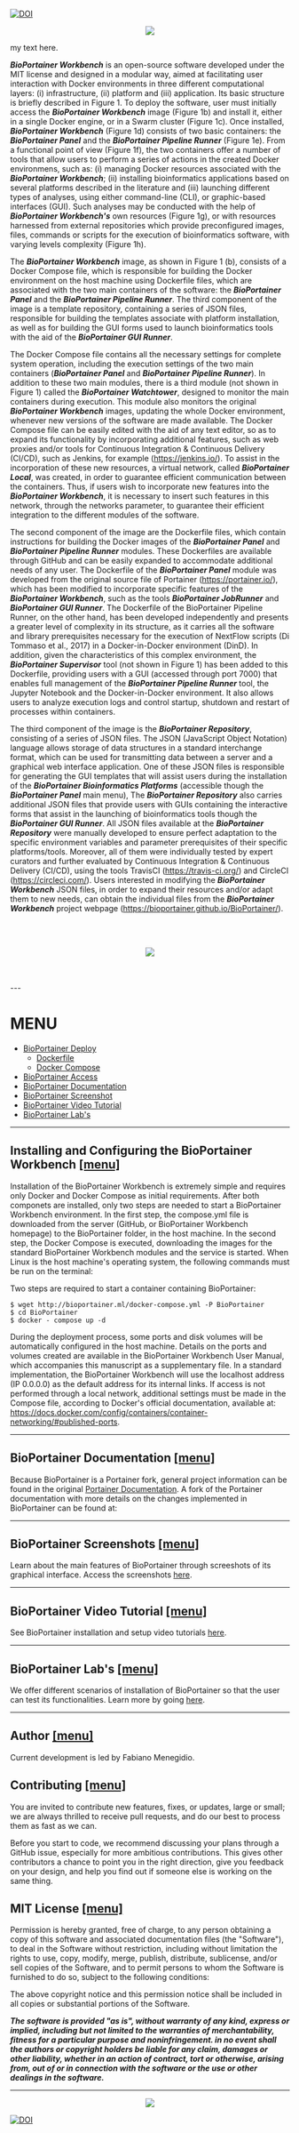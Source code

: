 [![DOI](https://zenodo.org/badge/151837159.svg)](https://zenodo.org/badge/latestdoi/151837159)

<p align="center"><img src="https://raw.githubusercontent.com/LaBiOS/BioPortainer/master/builder/bioportainer/public/images/logo_alt.png"></p>

<div align="justify">
  my text here.
</div>



***BioPortainer Workbench*** is an open-source software developed under the MIT license and designed in a modular way, aimed at facilitating user interaction with Docker environments in three different computational layers: (i) infrastructure, (ii) platform and (iii) application. Its basic structure is briefly described in Figure 1. To deploy the software, user must initially access the ***BioPortainer Workbench*** image (Figure 1b) and install it, either in a single Docker engine, or in a Swarm cluster (Figure 1c). Once installed, ***BioPortainer Workbench*** (Figure 1d) consists of two basic containers: the ***BioPortainer Panel*** and the ***BioPortainer Pipeline Runner*** (Figure 1e). From a functional point of view (Figure 1f), the two containers offer a number of tools that allow users to perform a series of actions in the created Docker environmens, such as: (i) managing Docker resources associated with the ***BioPortainer Workbench***; (ii) installing bioinformatics applications based on several platforms described in the literature and (iii) launching different types of analyses, using either command-line (CLI), or graphic-based interfaces (GUI). Such analyses may be conducted with the help of ***BioPortainer Workbench's*** own resources (Figure 1g), or with resources harnessed from external repositories which provide preconfigured images, files, commands or scripts for the execution of bioinformatics software, with varying levels complexity (Figure 1h).

The ***BioPortainer Workbench*** image, as shown in Figure 1 (b), consists of a Docker Compose file, which is responsible for building the Docker environment on the host machine using Dockerfile files, which are associated with the two main containers of the software: the ***BioPortainer Panel*** and the ***BioPortainer Pipeline Runner***. The third component of the image is a template repository, containing a series of JSON files, responsible for building the templates associate with platform installation, as well as for building the GUI forms used to launch bioinformatics tools with the aid of the ***BioPortainer GUI Runner***. 

The Docker Compose file contains all the necessary settings for complete system operation, including the execution settings of the two main containers (***BioPortainer Panel*** and ***BioPortainer Pipeline Runner***). In addition to these two main modules, there is a third module (not shown in Figure 1) called the ***BioPortainer Watchtower***, designed to monitor the main containers during execution. This module also monitors the original ***BioPortainer Workbench*** images, updating the whole Docker environment, whenever new versions of the software are made available. The Docker Compose file can be easily edited with the aid of any text editor, so as to expand its functionality by incorporating additional features, such as web proxies and/or tools for Continuous Integration & Continuous Delivery (CI/CD), such as Jenkins, for example (https://jenkins.io/). To assist in the incorporation of these new resources, a virtual network, called ***BioPortainer Local***, was created, in order to guarantee efficient communication between the containers. Thus, if users wish to incorporate new features into the ***BioPortainer Workbench***, it is necessary to insert such features in this network, through the networks parameter, to guarantee their efficient integration to the different modules of the software.

The second component of the image are the Dockerfile files, which contain instructions for building the Docker images of the ***BioPortainer Panel*** and ***BioPortainer Pipeline Runner*** modules. These Dockerfiles are available through GitHub and can be easily expanded to accommodate additional needs of any user. The Dockerfile of the ***BioPortainer Panel*** module was developed from the original source file of Portainer (https://portainer.io/), which has been modified to incorporate specific features of the ***BioPortainer Workbench***, such as the tools ***BioPortainer JobRunner*** and ***BioPortainer GUI Runner***. The Dockerfile of the BioPortainer Pipeline Runner, on the other hand, has been developed independently and presents a greater level of complexity in its structure, as it carries all the software and library prerequisites necessary for the execution of NextFlow scripts (Di Tommaso et al., 2017) in a Docker-in-Docker environment (DinD). In addition, given the characteristics of this complex environment, the ***BioPortainer Supervisor*** tool (not shown in Figure 1) has been added to this Dockerfile, providing users with a GUI (accessed through port 7000) that enables full management of the ***BioPortainer Pipeline Runner*** tool, the Jupyter Notebook and the Docker-in-Docker environment. It also allows users to analyze execution logs and control startup, shutdown and restart of processes within containers.

The third component of the image is the ***BioPortainer Repository***, consisting of a series of JSON files. The JSON (JavaScript Object Notation) language allows storage of data structures in a standard interchange format, which can be used for transmitting data between a server and a graphical web interface application. One of these JSON files is responsible for generating the GUI templates that will assist users during the installation of the ***BioPortainer Bioinformatics Platforms*** (accessible though the ***BioPortainer Panel*** main menu), The ***BioPortainer Repository*** also carries additional JSON files that provide users with GUIs containing the interactive forms that assist in the launching of bioinformatics tools though the ***BioPortainer GUI Runner***. All JSON files available at the ***BioPortainer Repository*** were manually developed to ensure perfect adaptation to the specific environment variables and parameter prerequisites of their specific platforms/tools. Moreover, all of them were individually tested by expert curators and further evaluated by Continuous Integration & Continuous Delivery (CI/CD), using the tools TravisCI (https://travis-ci.org/) and CircleCI (https://circleci.com/). Users interested in modifying the ***BioPortainer Workbench*** JSON files, in order to expand their resources and/or adapt them to new needs, can obtain the individual files from the ***BioPortainer Workbench*** project webpage (https://bioportainer.github.io/BioPortainer/).

</br>
</br>

<p align="center"><img src="https://raw.githubusercontent.com/BioPortainer/BioPortainer/master/images/BioPortainerWorkbench.png"></p>

</br>
</br>
---

# MENU <a name="menu" />

- [BioPortainer Deploy](#Deploy-BioPortainer)
  - [Dockerfile](#Deploy-BioPortainer)
  - [Docker Compose](#Deploy-BioPortainer)
- [BioPortainer Access](#Access-BioPortainer)
- [BioPortainer Documentation](#Documentation-BioPortainer)
- [BioPortainer Screenshot](#Screenshot-BioPortainer)
- [BioPortainer Video Tutorial](#Video-BioPortainer)
- [BioPortainer Lab's](#Test-BioPortainer)

---

## Installing and Configuring the BioPortainer Workbench <a name="Deploy-BioPortainer" /> [[menu]](#menu)

Installation of the BioPortainer Workbench is extremely simple and requires only Docker and Docker Compose as initial requirements. After both componets are installed, only two steps are needed to start a BioPortainer Workbench environment. In the first step, the compose.yml file is downloaded from the server (GitHub, or BioPortainer Workbench homepage) to the BioPortainer folder, in the host machine. In the second step, the Docker Compose is executed, downloading the images for the standard BioPortainer Workbench modules and the service is started. When Linux is the host machine's operating system, the following commands must be run on the terminal:

Two steps are required to start a container containing BioPortainer:

```
$ wget http://bioportainer.ml/docker-compose.yml -P BioPortainer
$ cd BioPortainer
$ docker - compose up -d
```

During the deployment process, some ports and disk volumes will be automatically configured in the host machine. Details on the ports and volumes created are available in the BioPortainer Workbench User Manual, which accompanies this manuscript as a supplementary file. In a standard implementation, the BioPortainer Workbench will use the localhost address (IP 0.0.0.0) as the default address for its internal links. If access is not performed through a local network, additional settings must be made in the Compose file, according to Docker's official documentation, available at: https://docs.docker.com/config/containers/container-networking/#published-ports. 

---

## BioPortainer Documentation <a name="Documentation-BioPortainer" /> [[menu]](#menu)

Because BioPortainer is a Portainer fork, general project information can be found in the original [Portainer Documentation](https://portainer.readthedocs.io/en/stable/). A fork of the Portainer documentation with more details on the changes implemented in BioPortainer can be found at:


---

## BioPortainer Screenshots <a name="Screenshot-BioPortainer" /> [[menu]](#menu)


Learn about the main features of BioPortainer through screeshots of its graphical interface. Access the screenshots [here](https://github.com/LaBiOS/BioPortainer/blob/master/SCREENSHOT.md).

---

## BioPortainer Video Tutorial <a name="Video-BioPortainer" /> [[menu]](#menu)

See BioPortainer installation and setup video tutorials [here](https://github.com/LaBiOS/BioPortainer/blob/master/VIDEOS.md).


---

## BioPortainer Lab's <a name="Test-BioPortainer" /> [[menu]](#menu)

We offer different scenarios of installation of BioPortainer so that the user can test its functionalities. Learn more by going [here](https://github.com/LaBiOS/BioPortainer/blob/master/LABs.md).


---

## Author <a name="Author" /> [[menu]](#menu)

Current development is led by Fabiano Menegidio.

## Contributing <a name="Contributing" /> [[menu]](#menu)

You are invited to contribute new features, fixes, or updates, large or small; we are always thrilled to receive pull requests, and do our best to process them as fast as we can.

Before you start to code, we recommend discussing your plans through a GitHub issue, especially for more ambitious contributions. This gives other contributors a chance to point you in the right direction, give you feedback on your design, and help you find out if someone else is working on the same thing.

## MIT License <a name="MIT" /> [[menu]](#menu)

Permission is hereby granted, free of charge, to any person obtaining a copy of this software and associated documentation files (the "Software"), to deal in the Software without restriction, including without limitation the rights to use, copy, modify, merge, publish, distribute, sublicense, and/or sell copies of the Software, and to permit persons to whom the Software is furnished to do so, subject to the following conditions:

The above copyright notice and this permission notice shall be included in all copies or substantial portions of the Software.

***The software is provided "as is", without warranty of any kind, express or implied, including but not limited to the warranties of merchantability, fitness for a particular purpose and noninfringement. in no event shall the authors or copyright holders be liable for any claim, damages or other liability, whether in an action of contract, tort or otherwise, arising from, out of or in connection with the software or the use or other dealings in the software.***

---

<p align="center"><img src="https://raw.githubusercontent.com/LaBiOS/BioPortainer/master/builder/bioportainer/public/images/logo_alt.png"></p>

[![DOI](https://zenodo.org/badge/105034013.svg)](https://zenodo.org/badge/latestdoi/105034013)
